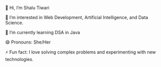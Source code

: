 👋 Hi, I’m Shalu Tiwari

👀 I’m interested in Web Development, Artificial Intelligence, and Data Science.

🌱 I’m currently learning DSA in Java

😄 Pronouns: She/Her

⚡ Fun fact: I love solving complex problems and experimenting with new technologies.

